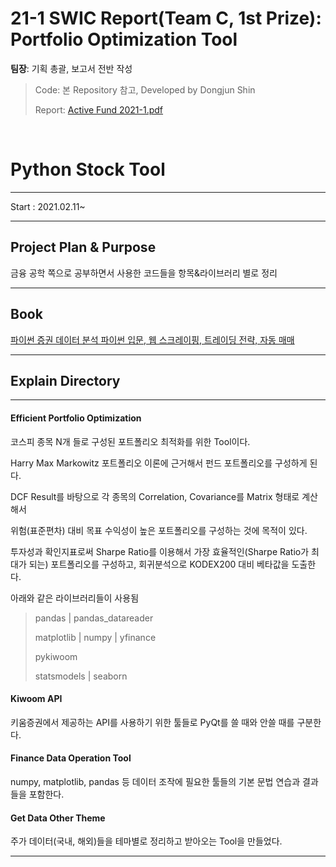 # 21-1 SWIC Report(Team C, 1st Prize): Portfolio Optimization Tool
**팀장**: 기획 총괄, 보고서 전반 작성
<br>
> Code: 본 Repository 참고, Developed by Dongjun Shin
>
> Report: [Active Fund 2021-1.pdf](https://drive.google.com/file/d/10oYCZ6YMAij1Ynd1_f9KZt_kAafKpdGs/view?usp=sharing)

<br>

# Python Stock Tool
------

Start : 2021.02.11~

------

## Project Plan & Purpose

금융 공학 쪽으로 공부하면서 사용한 코드들을 항목&라이브러리 별로 정리

------

## Book

[파이썬 증권 데이터 분석 파이썬 입문, 웹 스크레이핑, 트레이딩 전략, 자동 매매](https://book.naver.com/bookdb/book_detail.nhn?bid=16381920)

------



## Explain Directory

------

#### Efficient Portfolio Optimization

코스피 종목 N개 들로 구성된 포트폴리오 최적화를 위한 Tool이다.

Harry Max Markowitz 포트폴리오 이론에 근거해서 펀드 포트폴리오를 구성하게 된다.

DCF Result를 바탕으로 각 종목의 Correlation, Covariance를 Matrix 형태로 계산해서 

위험(표준편차) 대비 목표 수익성이 높은 포트폴리오를 구성하는 것에 목적이 있다.

투자성과 확인지표로써 Sharpe Ratio를 이용해서 가장 효율적인(Sharpe Ratio가 최대가 되는) 포트폴리오를 구성하고, 회귀분석으로 KODEX200 대비 베타값을 도출한다.

아래와 같은 라이브러리들이 사용됨

> pandas | pandas_datareader 
>
> matplotlib | numpy | yfinance
>
> pykiwoom
>
> statsmodels | seaborn



#### Kiwoom API

키움증권에서 제공하는 API를 사용하기 위한 툴들로 PyQt를 쓸 때와 안쓸 때를 구분한다.



#### Finance Data Operation Tool

numpy, matplotlib, pandas 등 데이터 조작에 필요한 툴들의 기본 문법 연습과 결과 들을 포함한다.



#### Get Data Other Theme

주가 데이터(국내, 해외)들을 테마별로 정리하고 받아오는 Tool을 만들었다.

------

